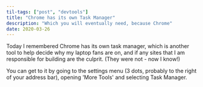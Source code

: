```yaml
---
til-tags: ["post", "devtools"]
title: "Chrome has its own Task Manager"
description: "Which you will eventually need, because Chrome"
date: 2020-03-26
---
```


Today I remembered Chrome has its own task manager, which is another tool to help decide why my laptop fans are on, and if any sites that I am responsible for building are the culprit. (They were not - now I know!)

You can get to it by going to the settings menu (3 dots, probably to the right of your address bar), opening 'More Tools' and selecting Task Manager.
